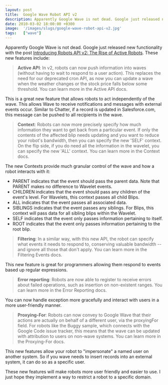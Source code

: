 ```yaml
---
layout: post
title:  Google Wave Robot API v2
description: Apparently Google Wave is not dead. Google just released new functionality with the post Introducing Robots API v2- The Rise of Active Robots . These new features include-  Active API- In v2, robots can now push information into waves (without having to wait to respond to a user action). This replaces the need for our deprecated cron API, as now you can update a wave when the weather changes or the stock price falls below some threshold. You can learn more in the Active API docs. This is a great
date: 2010-03-02 18:00:00 +0300
image:  '/images/slugs/google-wave-robot-api-v2.jpg'
tags:   ["wave"]
---
```

<p style="clear: both">Apparently Google Wave is not dead. Google just released new functionality with the post <a href="http://www.masteringwave.com/2010/03/new-google-wave-robot-api-v2/">Introducing Robots API v2: The Rise of Active Robots</a>. These new features include:</p><blockquote style="clear: both"><p><strong>Active API</strong>: In v2, robots can now push information into waves (without having to wait to respond to a user action). This replaces the need for our deprecated cron API, as now you can update a wave when the weather changes or the stock price falls below some threshold. You can learn more in the Active API docs.</p></blockquote><p style="clear: both">This is a great new feature that allows robots to act independently of the wave. This allows Wave to receive notifications and messages with external events occur. Similar to Chatter, if a record is updated in Salesforce.com, this message can be pushed to all recipients in the wave.</p><blockquote style="clear: both"><p><strong>Context</strong>: Robots can now more precisely specify how much information they want to get back from a particular event. If only the contents of the affected blip needs updating and you want to reduce your robot's bandwidth, then you can specify the new 'SELF' context. On the flip side, if you do need all the information in the wavelet, you can specify the new 'ALL' context. You can learn more in the Context docs.</p></blockquote><p style="clear: both">The new Contexts provide much granular control of the wave and how a robot interacts with it: </p><p style="clear: both"><ul style="clear: both"><li>PARENT indicates that the event should pass the parent data. Note that PARENT makes no difference to Wavelet events.</li><li>CHILDREN indicates that the event should pass any children of the event's level. For Wavelets, this context passes all child Blips.</li><li>ALL indicates that the event passes all associated data.</li><li>SIBLINGS indicates that the event passes any siblings. For Blips, this context will pass data for all sibling blips within the Wavelet.</li><li>SELF indicates that the event only passes information pertaining to itself.</li><li>ROOT indicates that the event only passes information pertaining to the root blip.</li></ul></p><blockquote style="clear: both"><p><strong>Filtering</strong>: In a similar way, with this new API, the robot can specify what events it needs to respond to, conserving valuable bandwidth -- and ignore all those that don't apply. You can learn more in the Filtering Events docs.</p></blockquote><p style="clear: both">This new feature is great for programmers allowing them respond to events based up regular expressions.</p><blockquote style="clear: both"><p><strong>Error reporting</strong>: Robots are now able to register to receive errors about failed operations, such as insertion on non-existent ranges. You can learn more in the Error Reporting docs.</p></blockquote><p style="clear: both">You can now handle exception more gracefully and interact with users in a more user-friendly manner.</p><blockquote style="clear: both"><p><strong>Proxying-For</strong>: Robots can now convey to Google Wave that their actions are actually on behalf of a different user, via the proxyingFor field. For robots like the Buggy sample, which connects with the Google Code issue tracker, this means that the wave can be updated with attribution to users on non-wave systems. You can learn more in the Proxying-For docs.</p></blockquote><p style="clear: both">This new features allow your robot to "impersonate" a named user on another system. So if you wave needs to insert records into an external system, it can do so as a specific user.</p><p style="clear: both">These new features will make robots more user friendly and easier to use. I just hope they implement a way to restrict a robot to a specific domain.</p><br class="final-break" style="clear: both" />
